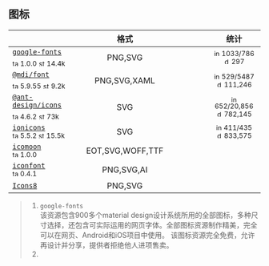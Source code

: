 ## 图标

|  | 格式 |  |  |  |  |  | 统计 |
|---|:---:|:---:|:---:|:---:|:---:|:---:|:---:|
| [`google-fonts`](https://material.io/icons/)<div><sub><a href="https://www.npmjs.com/package/google-fonts" target="_blank" title="npm version"><img src="../ReadmeSrc/img/tag.svg" width="12" alt="tag" /></a> 1.0.0</sub> <sub><a href="https://github.com/google/fonts/stargazers" target="_blank" title="stars on Github"><img src="../ReadmeSrc/img/star.svg" width="12" alt="star" /></a> 14.4k</sub></div> | PNG,SVG |  |  |  |  |  | <div><sub><a href="https://github.com/google/fonts/issues" target="_blank" title="open / closed issues"><img src="../ReadmeSrc/img/info.svg" width="12" alt="info" /></a> 1033/786</sub></div><div><sub><a href="https://www.npmjs.com/package/google-fonts" target="_blank" title="weekly downloads"><img src="../ReadmeSrc/img/download.svg" width="12" alt="download" /></a> 297</sub></div> |
| [`@mdi/font`](https://materialdesignicons.com)<div><sub><a href="https://www.npmjs.com/package/@mdi/font" target="_blank" title="npm version"><img src="../ReadmeSrc/img/tag.svg" width="12" alt="tag" /></a> 5.9.55</sub> <sub><a href="https://github.com/Templarian/MaterialDesign/stargazers" target="_blank" title="stars on Github"><img src="../ReadmeSrc/img/star.svg" width="12" alt="star" /></a> 9.2k</sub></div> | PNG,SVG,XAML |  |  |  |  |  | <div><sub><a href="https://github.com/Templarian/MaterialDesign/issues" target="_blank" title="open / closed issues"><img src="../ReadmeSrc/img/info.svg" width="12" alt="info" /></a> 529/5487</sub></div><div><sub><a href="https://www.npmjs.com/package/@mdi/font" target="_blank" title="weekly downloads"><img src="../ReadmeSrc/img/download.svg" width="12" alt="download" /></a> 111,246</sub></div> |
| [`@ant-design/icons`](https://ant.design/components/icon/)<div><sub><a href="https://www.npmjs.com/package/@ant-design/icons" target="_blank" title="npm version"><img src="../ReadmeSrc/img/tag.svg" width="12" alt="tag" /></a> 4.6.2</sub> <sub><a href="https://github.com/ant-design/ant-design/stargazers/" target="_blank" title="stars on Github"><img src="../ReadmeSrc/img/star.svg" width="12" alt="star" /></a> 73k</sub></div> | SVG |  |  |  |  |  | <div><sub><a href="https://github.com/ant-design/ant-design/issues" target="_blank" title="open / closed issues"><img src="../ReadmeSrc/img/info.svg" width="12" alt="info" /></a> 652/20,856</sub></div><div><sub><a href="https://www.npmjs.com/package/@ant-design/icons" target="_blank" title="weekly downloads"><img src="../ReadmeSrc/img/download.svg" width="12" alt="download" /></a> 782,145</sub></div> |
| [`ionicons`](https://ionic.io/ionicons)<div><sub><a href="https://www.npmjs.com/package/ionicons" target="_blank" title="npm version"><img src="../ReadmeSrc/img/tag.svg" width="12" alt="tag" /></a> 5.5.2 </sub> <sub><a href="https://github.com/ionic-team/ionicons/stargazers" target="_blank" title="stars on Github"><img src="../ReadmeSrc/img/star.svg" width="12" alt="star" /></a> 15.5k</sub></div> | SVG |  |  |  |  |  | <div><sub><a href="https://github.com/ionic-team/ionicons/issues" target="_blank" title="open / closed issues"><img src="../ReadmeSrc/img/info.svg" width="12" alt="info" /></a> 411/435</sub></div><div><sub><a href="https://www.npmjs.com/package/ionicons" target="_blank" title="weekly downloads"><img src="../ReadmeSrc/img/download.svg" width="12" alt="download" /></a> 833,575</sub></div> |
| [`icomoon`](https://icomoon.io/)<div><sub><a href="https://www.npmjs.com/package/icomoon" target="_blank" title="npm version"><img src="../ReadmeSrc/img/tag.svg" width="12" alt="tag" /></a> 1.0.0 </sub></div> | EOT,SVG,WOFF,TTF |  |  |  |  |  |  |
| [`iconfont`](https://www.iconfont.cn/)<div><sub><a href="https://www.npmjs.com/package/iconfont" target="_blank" title="npm version"><img src="../ReadmeSrc/img/tag.svg" width="12" alt="tag" /></a> 0.4.1 </sub></div> | PNG,SVG,AI |  |  |  |  |  |  |
| [`Icons8`](http://icons8.com/material-icons/) | PNG,SVG |  |  |  |  |  |  |
>1. `google-fonts`<br>
    该资源包含900多个material design设计系统所用的全部图标，多种尺寸选择，还包含可实际运用的网页字体。全部图标资源制作精美，完全可以在网页、Android和iOS项目中使用。 该图标资源完全免费，允许再设计并分享，提供者拒绝他人进项售卖。
>2. 